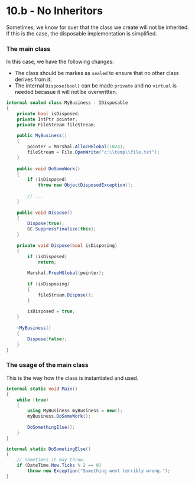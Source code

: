 # 10.b - No Inheritors

Sometimes, we know for suer that the class we create will not be inherited. If this is the case, the disposable implementation is simplified.

### The main class

In this case, we have the following changes:

- The class should be markes as `sealed` to ensure that no other class derives from it.
- The internal `Dispose(bool)` can be made `private` and no `virtual` is needed becasue it will not be overwritten.

```csharp
internal sealed class MyBusiness : IDisposable
{
    private bool isDisposed;
    private IntPtr pointer;
    private FileStream fileStream;
    
    public MyBusiness()
    {
        pointer = Marshal.AllocHGlobal(1024);
        fileStream = File.OpenWrite("c:\\temp\\file.txt");
    }
    
    public void DoSomeWork()
    {
        if (isDisposed)
            throw new ObjectDisposedException();
        
        // ...
    }
    
    public void Dispose()
    {
        Dispose(true);
        GC.SuppressFinalize(this);
    }
    
    private void Dispose(bool isDisposing)
    {
        if (isDisposed)
            return;
        
        Marshal.FreeHGlobal(pointer);
        
        if (isDisposing)
        {
            fileStream.Dispose();
        }
        
        isDisposed = true;
    }
    
    ~MyBusiness()
    {
        Dispose(false);
    }
}
```

### The usage of the main class

This is the way how the class is instantiated and used.

```csharp
internal static void Main()
{
    while (true)
    {
        using MyBusiness myBusiness = new();
        myBusiness.DoSomeWork();
        
        DoSomethingElse();
    }
}

internal static DoSometingElse()
{
    // Sometimes it may throw.    
    if (DateTime.Now.Ticks % 2 == 0)
        throw new Exception("Something went terribly wrong.");
}
```


